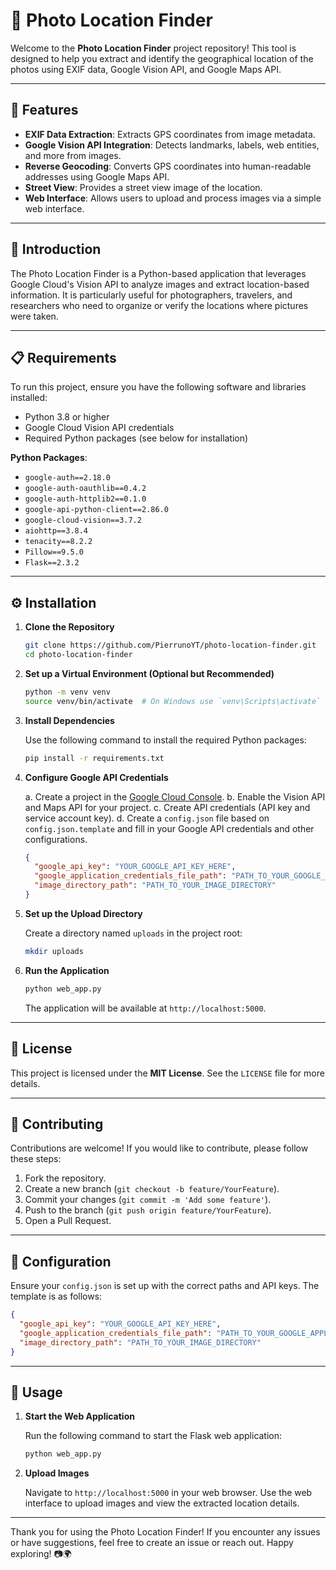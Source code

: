 # 📸 Photo Location Finder

Welcome to the **Photo Location Finder** project repository! This tool is designed to help you extract and identify the geographical location of the photos using EXIF data, Google Vision API, and Google Maps API.

---

## 🌟 Features

- **EXIF Data Extraction**: Extracts GPS coordinates from image metadata.
- **Google Vision API Integration**: Detects landmarks, labels, web entities, and more from images.
- **Reverse Geocoding**: Converts GPS coordinates into human-readable addresses using Google Maps API.
- **Street View**: Provides a street view image of the location.
- **Web Interface**: Allows users to upload and process images via a simple web interface.

---

## 📖 Introduction

The Photo Location Finder is a Python-based application that leverages Google Cloud's Vision API to analyze images and extract location-based information. It is particularly useful for photographers, travelers, and researchers who need to organize or verify the locations where pictures were taken.

---

## 📋 Requirements

To run this project, ensure you have the following software and libraries installed:

- Python 3.8 or higher
- Google Cloud Vision API credentials
- Required Python packages (see below for installation)

**Python Packages**:
- `google-auth==2.18.0`
- `google-auth-oauthlib==0.4.2`
- `google-auth-httplib2==0.1.0`
- `google-api-python-client==2.86.0`
- `google-cloud-vision==3.7.2`
- `aiohttp==3.8.4`
- `tenacity==8.2.2`
- `Pillow==9.5.0`
- `Flask==2.3.2`

---

## ⚙️ Installation

1. **Clone the Repository**

   ```bash
   git clone https://github.com/PierrunoYT/photo-location-finder.git
   cd photo-location-finder
   ```

2. **Set up a Virtual Environment (Optional but Recommended)**

   ```bash
   python -m venv venv
   source venv/bin/activate  # On Windows use `venv\Scripts\activate`
   ```

3. **Install Dependencies**

   Use the following command to install the required Python packages:

   ```bash
   pip install -r requirements.txt
   ```

4. **Configure Google API Credentials**

   a. Create a project in the [Google Cloud Console](https://console.cloud.google.com/).
   b. Enable the Vision API and Maps API for your project.
   c. Create API credentials (API key and service account key).
   d. Create a `config.json` file based on `config.json.template` and fill in your Google API credentials and other configurations.

   ```json
   {
     "google_api_key": "YOUR_GOOGLE_API_KEY_HERE",
     "google_application_credentials_file_path": "PATH_TO_YOUR_GOOGLE_APPLICATION_CREDENTIALS_FILE",
     "image_directory_path": "PATH_TO_YOUR_IMAGE_DIRECTORY"
   }
   ```

5. **Set up the Upload Directory**

   Create a directory named `uploads` in the project root:

   ```bash
   mkdir uploads
   ```

6. **Run the Application**

   ```bash
   python web_app.py
   ```

   The application will be available at `http://localhost:5000`.

---

## 📜 License

This project is licensed under the **MIT License**. See the `LICENSE` file for more details.

---

## 🤝 Contributing

Contributions are welcome! If you would like to contribute, please follow these steps:

1. Fork the repository.
2. Create a new branch (`git checkout -b feature/YourFeature`).
3. Commit your changes (`git commit -m 'Add some feature'`).
4. Push to the branch (`git push origin feature/YourFeature`).
5. Open a Pull Request.

---

## 🔧 Configuration

Ensure your `config.json` is set up with the correct paths and API keys. The template is as follows:

```json
{
  "google_api_key": "YOUR_GOOGLE_API_KEY_HERE",
  "google_application_credentials_file_path": "PATH_TO_YOUR_GOOGLE_APPLICATION_CREDENTIALS_FILE",
  "image_directory_path": "PATH_TO_YOUR_IMAGE_DIRECTORY"
}
```

---

## 🚀 Usage

1. **Start the Web Application**

   Run the following command to start the Flask web application:

   ```bash
   python web_app.py
   ```

2. **Upload Images**

   Navigate to `http://localhost:5000` in your web browser. Use the web interface to upload images and view the extracted location details.

---

Thank you for using the Photo Location Finder! If you encounter any issues or have suggestions, feel free to create an issue or reach out. Happy exploring! 📷🌍
